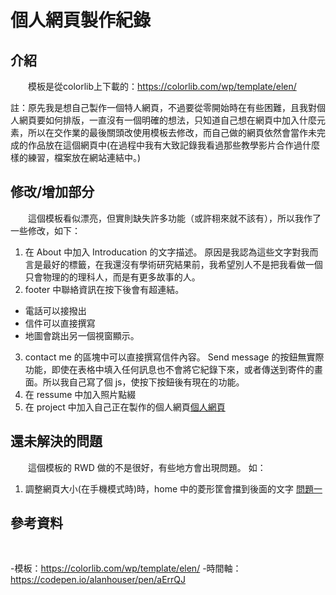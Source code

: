 # 個人網頁製作紀錄

## 介紹

&emsp;&emsp;模板是從colorlib上下載的：https://colorlib.com/wp/template/elen/

註：原先我是想自己製作一個特人網頁，不過要從零開始時在有些困難，且我對個人網頁要如何排版，一直沒有一個明確的想法，只知道自己想在網頁中加入什麼元素，所以在交作業的最後關頭改使用模板去修改，而自己做的網頁依然會當作未完成的作品放在這個網頁中(在過程中我有大致記錄我看過那些教學影片合作過什麼樣的練習，檔案放在網站連結中。)

## 修改/增加部分

&emsp;&emsp;這個模板看似漂亮，但實則缺失許多功能（或許翉來就不該有），所以我作了一些修改，如下：

1. 在 About 中加入 Introducation 的文字描述。
   原因是我認為這些文字對我而言是最好的標籤，在我還沒有學術研究結果前，我希望別人不是把我看做一個只會物理的的理科人，而是有更多故事的人。
2. footer 中聯絡資訊在按下後會有超連結。

-   電話可以接撥出
-   信件可以直接撰寫
-   地圖會跳出另一個視窗顯示。


3. contact me 的區塊中可以直接撰寫信件內容。
   Send message 的按鈕無實際功能，即使在表格中填入任何訊息也不會將它紀錄下來，或者傳送到寄件的畫面。所以我自己寫了個 js，使按下按鈕後有現在的功能。
4. 在 ressume 中加入照片點綴
5. 在 project 中加入自己正在製作的個人網頁[個人網頁](url)

## 還未解決的問題

&emsp;&emsp;這個模板的 RWD 做的不是很好，有些地方會出現問題。
如：

1. 調整網頁大小(在手機模式時)時，home 中的菱形筐會擋到後面的文字
   [問題一](/images/problem/1.png)

## 參考資料

&emsp;&emsp;

-模板：https://colorlib.com/wp/template/elen/
-時間軸：https://codepen.io/alanhouser/pen/aErrQJ